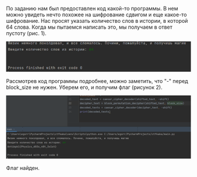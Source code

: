 По заданию нам был предоставлен код какой-то программы. В нем можно увидеть нечто похожее на шифрование сдвигом и еще какое-то шифрование. Нас просят указать количество слов в истории, в которой 64 слова. Когда мы пытаемся написать это, мы получаем в ответ пустоту (рис. 1).

![](assets/1.png)

Рассмотрев код программы подробнее, можно заметить, что "-" перед block_size не нужен. Уберем его, и получим флаг (рисунок 2).

![](assets/2.png)

Флаг найден.